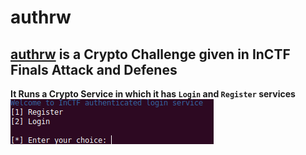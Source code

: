 # authrw
[authrw](https://github.com/Ajay-Aj-00/Test/tree/master/authrw) is a **Crypto Challenge** given in InCTF Finals Attack and Defenes
----
**It Runs a Crypto Service in which it has `Login` and `Register` services**
![Login,Register](https://raw.githubusercontent.com/Ajay-Aj-00/Test/master/Images/1.png "Service")
